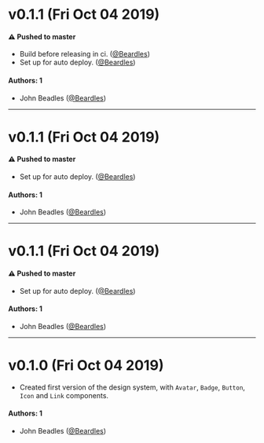# v0.1.1 (Fri Oct 04 2019)

#### ⚠️  Pushed to master

- Build before releasing in ci.  ([@Beardles](https://github.com/Beardles))
- Set up for auto deploy.  ([@Beardles](https://github.com/Beardles))

#### Authors: 1

- John Beadles ([@Beardles](https://github.com/Beardles))

---

# v0.1.1 (Fri Oct 04 2019)

#### ⚠️  Pushed to master

- Set up for auto deploy.  ([@Beardles](https://github.com/Beardles))

#### Authors: 1

- John Beadles ([@Beardles](https://github.com/Beardles))

---

# v0.1.1 (Fri Oct 04 2019)

#### ⚠️  Pushed to master

- Set up for auto deploy.  ([@Beardles](https://github.com/Beardles))

#### Authors: 1

- John Beadles ([@Beardles](https://github.com/Beardles))

---

# v0.1.0 (Fri Oct 04 2019)

- Created first version of the design system, with `Avatar`, `Badge`, `Button`, `Icon` and `Link` components.

#### Authors: 1

- John Beadles ([@Beardles](https://github.com/Beardles))
